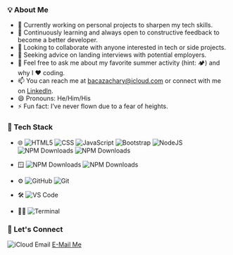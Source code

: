 ### 💡 About Me

- 🔭 Currently working on personal projects to sharpen my tech skills.
- 🌱 Continuously learning and always open to constructive feedback to become a better developer.
- 👯 Looking to collaborate with anyone interested in tech or side projects.
- 🤔 Seeking advice on landing interviews with potential employers.
- 💬 Feel free to ask me about my favorite summer activity (hint: 🏕) and why I ❤ coding.
- 📫 You can reach me at bacazachary@icloud.com or connect with me on [LinkedIn](https://www.linkedin.com/in/z46350/).
- 😄 Pronouns: He/Him/His
- ⚡ Fun fact: I’ve never flown due to a fear of heights.

### 🔧 Tech Stack

- 🌐 ![HTML5](https://img.shields.io/badge/HTML5-E34F26?style=for-the-badge&logo=html5&logoColor=white)
      ![CSS](https://img.shields.io/badge/CSS3-1572B6?style=for-the-badge&logo=css3&logoColor=white)
      ![JavaScript](https://img.shields.io/badge/JavaScript-F7DF1E?style=for-the-badge&logo=javascript&logoColor=black)
      ![Bootstrap](https://img.shields.io/badge/Bootstrap-563D7C?style=for-the-badge&logo=bootstrap&logoColor=white)
      ![NodeJS](https://img.shields.io/badge/Node.js-339933?style=for-the-badge&logo=nodedotjs&logoColor=white)
      ![NPM Downloads](https://img.shields.io/npm/d18m/mongodb?style=for-the-badge&logo=mongodb&logoColor=white&label=MongoDB&labelColor=%2347A248&color=%2347A248)
      ![NPM Downloads](https://img.shields.io/npm/d18m/mongoose?style=for-the-badge&logo=mongoose&logoColor=white&label=Mongoose&labelColor=%23F04D35&color=%23F04D35)
  
- 🪟  ![NPM Downloads](https://img.shields.io/npm/d18m/react?style=for-the-badge&logo=react&logoColor=black&label=ReactJS&labelColor=%2361DAFB&color=%2361DAFB)
      ![NPM Downloads](https://img.shields.io/npm/d18m/angular?style=for-the-badge&logo=angular&logoColor=%230F0F11&label=Angular&labelColor=red&color=red)

      




- ⚙️ ![GitHub](https://img.shields.io/badge/GitHub-181717?style=for-the-badge&logo=github&logoColor=white)
  ![Git](https://img.shields.io/badge/Git-F05032?style=for-the-badge&logo=git&logoColor=white)

- 🛠️ ![VS Code](https://img.shields.io/badge/VS%20Code-007ACC?style=for-the-badge&logo=visual-studio-code&logoColor=white)

- 🧑‍💻 ![Terminal](https://img.shields.io/badge/Terminal-000000?style=for-the-badge&logo=windows-terminal&logoColor=white)

### 🤝 Let's Connect

![iCloud Email](https://img.icons8.com/?size=48&id=3AYCSzCO85Qw&format=png) [E-Mail Me](mailto:bacazachary@icloud.com)
